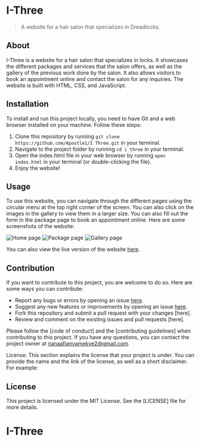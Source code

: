  # I-Three
> A website for a hair salon that specializes in Dreadlocks.


## About
I-Three is a website for a hair salon that specializes in locks. It showcases the different packages and services that the salon offers, as well as the gallery of the previous work done by the salon. It also allows visitors to book an appointment online and contact the salon for any inquiries. The website is built with HTML, CSS, and JavaScript.

## Installation
To install and run this project locally, you need to have Git and a web browser installed on your machine. Follow these steps:

1. Clone this repository by running `git clone https://github.com/Apostle1/I Three.git` in your terminal.
2. Navigate to the project folder by running `cd i three` in your terminal.
3. Open the index.html file in your web browser by running `open index.html` in your terminal (or double-clicking the file).
4. Enjoy the website!

## Usage
To use this website, you can navigate through the different pages using the circular menu at the top right corner of the screen. You can also click on the images in the gallery to view them in a larger size. You can also fill out the form in the package page to book an appointment online. Here are some screenshots of the website:

![Home page](https://www.freecodecamp.org/news/how-to-write-a-good-readme-file/)
![Package page](https://docs.github.com/en/get-started/writing-on-github/getting-started-with-writing-and-formatting-on-github/quickstart-for-writing-on-github)
![Gallery page](https://medium.com/@saumya.ranjan/how-to-write-a-readme-md-file-markdown-file-20cb7cbcd6f)

You can also view the live version of the website [here](https://programmertoday.com/how-to-create-a-readme-file/).

## Contribution
If you want to contribute to this project, you are welcome to do so. Here are some ways you can contribute:

- Report any bugs or errors by opening an issue [here](https://www.nobledesktop.com/learn/git/create-a-readme-file).
- Suggest any new features or improvements by opening an issue [here](https://www.nobledesktop.com/learn/git/create-a-readme-file).
- Fork this repository and submit a pull request with your changes [here].
- Review and comment on the existing issues and pull requests [here].

Please follow the [code of conduct] and the [contributing guidelines] when contributing to this project. If you have any questions, you can contact the project owner at nanaafianyamekye2@gmail.com.

License: This section explains the license that your project is under. You can provide the name and the link of the license, as well as a short disclaimer. For example:
## License
This project is licensed under the MIT License. See the [LICENSE] file for more details.


# I-Three
